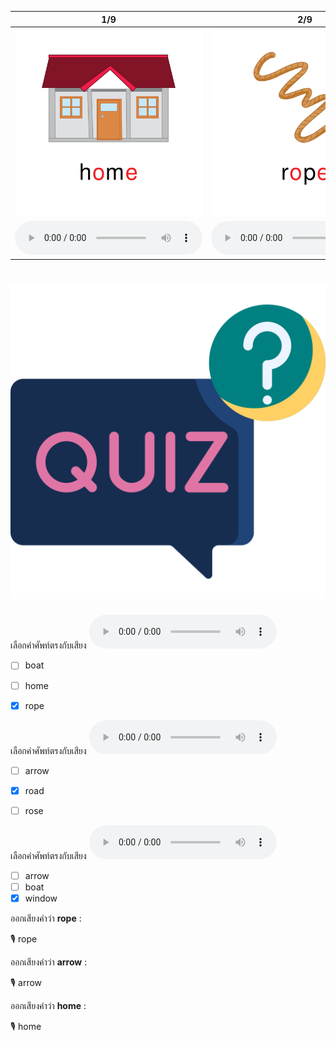 <div class="carrousel">


|1/9|2/9|3/9|4/9|5/9|6/9|7/9|8/9|9/9|
| :----: | :----: | :----: | :----: | :----: | :----: | :----: | :----: | :----: |
|![](/media/img/OLongvowel__home.svg)|![](/media/img/OLongvowel__rope.svg)|![](/media/img/OLongvowel__rose.svg)|![](/media/img/OLongvowel__road.svg)|![](/media/img/OLongvowel__soap.svg)|![](/media/img/OLongvowel__boat.svg)|![](/media/img/OLongvowel__arrow.svg)|![](/media/img/OLongvowel__pillow.svg)|![](/media/img/OLongvowel__window.svg)|
|![](/media/audio/home.mp3)|![](/media/audio/rope.mp3)|![](/media/audio/rose.mp3)|![](/media/audio/road.mp3)|![](/media/audio/soap.mp3)|![](/media/audio/boat.mp3)|![](/media/audio/arrow.mp3)|![](/media/audio/pillow.mp3)|![](/media/audio/window.mp3)|

</div>



# ![icon](/media/icons/quiz.svg) 


 เลือกคำศัพท์ตรงกับเสียง ![](/media/audio/rope.mp3) 
 - [ ] boat
 - [ ] home
 - [x] rope


 เลือกคำศัพท์ตรงกับเสียง ![](/media/audio/road.mp3) 
 - [ ] arrow
 - [x] road
 - [ ] rose


 เลือกคำศัพท์ตรงกับเสียง ![](/media/audio/window.mp3) 
 - [ ] arrow
 - [ ] boat
 - [x] window

ออกเสียงคำว่า **rope** :

🎙️ rope

ออกเสียงคำว่า **arrow** :

🎙️ arrow

ออกเสียงคำว่า **home** :

🎙️ home

